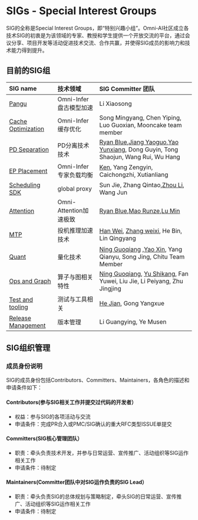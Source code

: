# SIGs - Special Interest Groups

SIG的全称是Special Interest Groups，即“特别兴趣小组”。Omni-AI社区成立各技术SIG的初衷是为该领域的专家、教授和学生提供一个开放交流的平台，通过会议分享、项目开发等活动促进技术交流、合作共赢，并使得SIG成员的影响力和技术能力得到提升。

## 目前的SIG组

| SIG name                                                     | 技术领域                      | SIG Committer 团队                                                                                                         | 
|:-------------------------------------------------------------|:--------------------------|:----------------------------------------------------------------------------------------------------------------|
| [Pangu]()                          | Omni-Infer盘古模型加速 | Li Xiaosong                                          |
| [Cache Optimization]()                          | Omni-Infer缓存优化 | Song Mingyang, Chen Yiping, Luo Guoxian, Mooncake team member                                             |
| [PD Separation]()                                       | PD分离技术技术                 | [Ryan Blue](https://gitee.com/ryan_lan),[Jiang Yaoguo](https://gitee.com/jiangyaoguo),[Yao Yunxiang](https://gitee.com/yyaoaj), Dong Guyin, Tong Shaojun, Wang Rui, Wu Hang                                                 |
| [EP Placement]()                          | Omni-Infer专家负载均衡 | [Ken](https://gitee.com/kkrazy), Yang Zengyin, Caichongzhi, Xutianliang                                           |
| [Scheduling SDK]()                             | global proxy               | Sun Jie, Zhang Qintao,[Zhou Li](https://gitee.com/lzhou-xyz), Wang Jun                                                                    |
| [Attention]()                             | Omni-Attention加速极致        | [Ryan Blue](https://gitee.com/ryan_lan),[Mao Runze](https://gitee.com/immrz),[Lu Min](https://gitee.com/lumin17)                                                                       |
| [MTP]()                               | 投机推理加速技术           | [Han Wei](https://gitee.com/harveythu), [Zhang weixi](https://gitee.com/zhangweixi), He Bin, Lin Qingyang                                                                         |
| [Quant]()                               | 量化技术           | [Ning Guoqiang](https://gitee.com/kevinning) ,[Yao Xin](https://gitee.com/xinyao1994), Yang Qianyu, Song Jing, Chitu Team Member                                                                              |
| [Ops and Graph]()                               | 算子与图相关特性          | [Ning Guoqiang](https://gitee.com/kevinning), [Yu Shikang](https://gitee.com/yskhhh), Fan Yuwei, Liu Jie, Li Peiyang, Zhu Jingjing                                                                        |
| [Test and tooling]()                     | 测试与工具相关             | [He Jian](https://gitee.com/jeanhero), Gong Yangxue                                                         |
| [Release Management]()                                   | 版本管理                    | Li Guangying, Ye Musen                                                                |

## SIG组织管理

### 成员身份说明

SIG的成员身份包括Contributors、Committers、Maintainers，各角色的描述和申请条件如下：

#### Contributors(参与SIG相关工作并提交过代码的开发者）

* 权益：参与SIG的各项活动与交流
* 申请条件：完成PR合入或PMC/SIG确认的重大RFC类型ISSUE单提交

#### Committers(SIG核心管理团队）

* 职责：牵头负责技术开发，并参与日常运营、宣传推广、活动组织等SIG运作相关工作
* 申请条件：待制定

#### Maintainers(Committer团队中对SIG运作负责的SIG Lead）

* 职责：牵头负责SIG的总体规划与策略制定，牵头SIG的日常运营、宣传推广、活动组织等SIG运作相关工作
* 申请条件：待制定